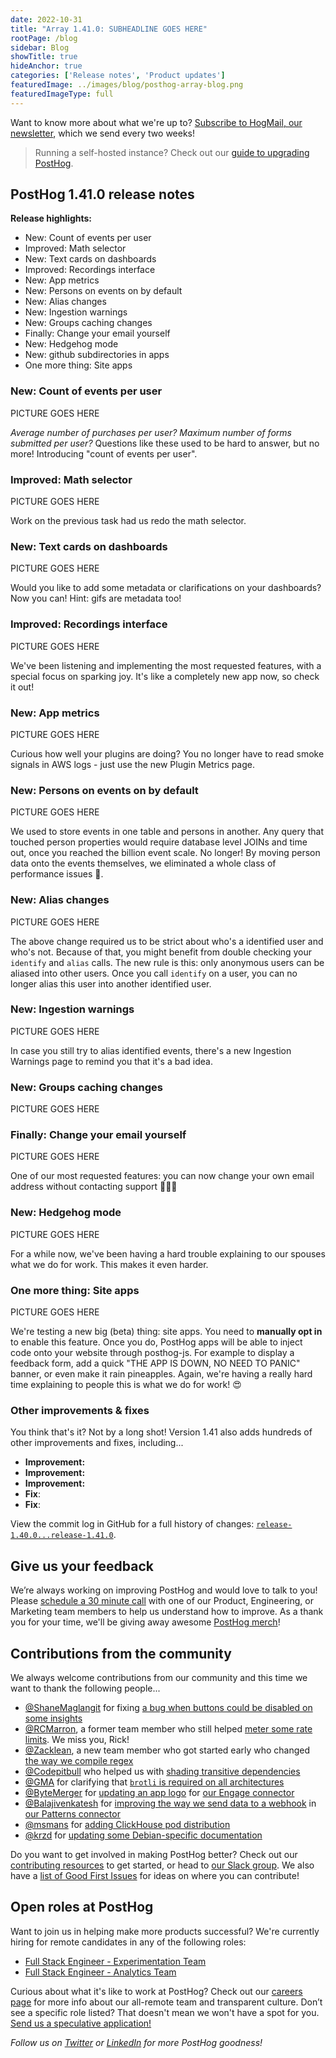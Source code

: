 ```yaml
---
date: 2022-10-31
title: "Array 1.41.0: SUBHEADLINE GOES HERE"
rootPage: /blog
sidebar: Blog
showTitle: true
hideAnchor: true
categories: ['Release notes', 'Product updates']
featuredImage: ../images/blog/posthog-array-blog.png
featuredImageType: full
---
```


Want to know more about what we're up to? [Subscribe to HogMail, our newsletter](/newsletter), which we send every two weeks!

> Running a self-hosted instance? Check out our [guide to upgrading PostHog](/docs/runbook/upgrading-posthog).

## PostHog 1.41.0 release notes



**Release highlights:**

- New: Count of events per user
- Improved: Math selector
- New: Text cards on dashboards
- Improved: Recordings interface
- New: App metrics
- New: Persons on events on by default
- New: Alias changes
- New: Ingestion warnings
- New: Groups caching changes
- Finally: Change your email yourself
- New: Hedgehog mode
- New: github subdirectories in apps
- One more thing: Site apps 

### New: Count of events per user

PICTURE GOES HERE

*Average number of purchases per user? Maximum number of forms submitted per user?* 
Questions like these used to be hard to answer, but no more! Introducing "count of events per user".

### Improved: Math selector

PICTURE GOES HERE

Work on the previous task had us redo the math selector.

### New: Text cards on dashboards

PICTURE GOES HERE

Would you like to add some metadata or clarifications on your dashboards? Now you can! Hint: gifs are metadata too! 

### Improved: Recordings interface

PICTURE GOES HERE

We've been listening and implementing the most requested features, with a special focus on sparking joy. 
It's like a completely new app now, so check it out! 

### New: App metrics

PICTURE GOES HERE

Curious how well your plugins are doing? You no longer have to read smoke signals in AWS logs - just use the new Plugin Metrics page. 

### New: Persons on events on by default

PICTURE GOES HERE

We used to store events in one table and persons in another. Any query that touched person properties would require 
database level JOINs and time out, once you reached the billion event scale. No longer! By moving person data
onto the events themselves, we eliminated a whole class of performance issues 🚀.

### New: Alias changes

PICTURE GOES HERE

The above change required us to be strict about who's a identified user and who's not. Because of that, you might
benefit from double checking your `identify` and `alias` calls. The new rule is this: only anonymous users can be
aliased into other users. Once you call `identify` on a user, you can no longer alias this user into another identified
user. 

### New: Ingestion warnings

PICTURE GOES HERE

In case you still try to alias identified events, there's a new Ingestion Warnings page to remind you that it's a bad idea. 

### New: Groups caching changes

PICTURE GOES HERE

### Finally: Change your email yourself

PICTURE GOES HERE

One of our most requested features: you can now change your own email address without contacting support 🤩🤩🤩

### New: Hedgehog mode

PICTURE GOES HERE

For a while now, we've been having a hard trouble explaining to our spouses what we do for work. This makes it even harder.

### One more thing: Site apps 

PICTURE GOES HERE

We're testing a new big (beta) thing: site apps. You need to **manually opt in** to enable this feature. Once you do, 
PostHog apps will be able to inject code onto your website through posthog-js. For example to display a feedback form,
add a quick "THE APP IS DOWN, NO NEED TO PANIC" banner, or even make it rain pineapples. Again, we're having a really
hard time explaining to people this is what we do for work! 😍


### Other improvements & fixes

You think that's it? Not by a long shot! Version 1.41 also adds hundreds of other improvements and fixes, including...

- **Improvement:** 
- **Improvement:** 
- **Improvement:**
- **Fix**: 
- **Fix**: 

View the commit log in GitHub for a full history of changes: [`release-1.40.0...release-1.41.0`](https://github.com/PostHog/posthog/compare/release-1.39.0...release-1.40.0).

## Give us your feedback
We’re always working on improving PostHog and would love to talk to you! Please [schedule a 30 minute call](https://calendly.com/posthog-feedback) with one of our Product, Engineering, or Marketing team members to help us understand how to improve. As a thank you for your time, we'll be giving away awesome [PostHog merch](https://merch.posthog.com)!

## Contributions from the community
We always welcome contributions from our community and this time we want to thank the following people...

- [@ShaneMaglangit](https://github.com/ShaneMaglangit) for fixing [a bug when buttons could be disabled on some insights](https://github.com/PostHog/posthog/pull/12332)
- [@RCMarron](https://github.com/rcmarron), a former team member who still helped [meter some rate limits](https://github.com/PostHog/posthog/pull/12006). We miss you, Rick!
- [@Zacklean](https://github.com/zackelan), a new team member who got started early who changed [the way we compile regex](https://github.com/PostHog/posthog/pull/12180)
- [@Codepitbull](https://github.com/codepitbull) who helped us with [shading transitive dependencies](https://github.com/PostHog/posthog-java/pull/23)
- [@GMA](https://github.com/gma) for clarifying that [`brotli` is required on all architectures](https://github.com/PostHog/posthog.com/pull/3925)
- [@ByteMerger](https://github.com/bytemerger) for [updating an app logo](https://github.com/PostHog/posthog-engage-so-plugin/pull/3) for [our Engage connector](/apps/engage-connector)
- [@Balajivenkatesh](https://github.com/balajivenkatesh) for [improving the way we send data to a webhook](https://github.com/PostHog/posthog-patterns-app/pull/1) in [our Patterns connector](/apps/patterns-connector)
- [@msmans](https://github.com/msmans) for [adding ClickHouse pod distribution](https://github.com/PostHog/charts-clickhouse/pull/582) 
- [@krzd](https://github.com/krzd) for [updating some Debian-specific documentation](https://github.com/PostHog/posthog.com/pull/4307)

Do you want to get involved in making PostHog better? Check out our [contributing resources](/docs/contribute) to get started, or head to [our Slack group](/slack). We also have a [list of Good First Issues](https://github.com/PostHog/posthog/issues?q=is%3Aopen+is%3Aissue+label%3A%22good+first+issue%22) for ideas on where you can contribute!

## Open roles at PostHog
Want to join us in helping make more products successful? We're currently hiring for remote candidates in any of the following roles:

- [Full Stack Engineer - Experimentation Team](/careers/full-stack-engineer-experimentation)
- [Full Stack Engineer - Analytics Team](/careers/full-stack-engineer-product-analytics)

Curious about what it's like to work at PostHog? Check out our [careers page](https://posthog.com/careers) for more info about our all-remote team and transparent culture. Don’t see a specific role listed? That doesn't mean we won't have a spot for you. [Send us a speculative application!](mailto:careers@posthog.com)

_Follow us on [Twitter](https://twitter.com/PostHog) or [LinkedIn](https://linkedin.com/company/posthog) for more PostHog goodness!_

<ArrayCTA />
